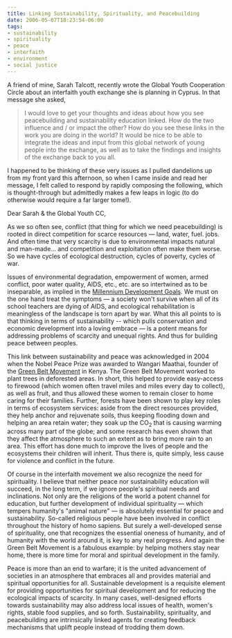 ```yaml
---
title: Linking Sustainability, Spirituality, and Peacebuilding
date: 2006-05-07T18:23:54-06:00
tags:
- sustainability
- spirituality
- peace
- interfaith
- environment
- social justice
---
```


A friend of mine, Sarah Talcott, recently wrote the Global Youth
Cooperation Circle about an interfaith youth exchange she is planning in
Cyprus. In that message she asked,

> I would love to get your thoughts and ideas about how you see
> peacebuilding and sustainability education linked. How do the two influence
> and / or impact the other? How do you see these links in the work you are
> doing in the world? It would be nice to be able to integrate the ideas and
> input from this global network of young people into the exchange, as well
> as to take the findings and insights of the exchange back to you all.

I happened to be thinking of these very issues as I pulled dandelions up
from my front yard this afternoon, so when I came inside and read her
message, I felt called to respond by rapidly composing the following, which
is thought-through but admittedly makes a few leaps in logic (to do otherwise
would require a far larger tome!).

<!-- truncate -->
Dear Sarah & the Global Youth CC,

As we so often see, conflict (that thing for which we need peacebuilding)
is rooted in direct competition for scarce resources — land, water,
fuel. jobs. And often time that very scarcity is due to environmental impacts
natural and man-made... and competition and exploitation often make them
worse. So we have cycles of ecological destruction, cycles of poverty, cycles
of war.

Issues of environmental degradation, empowerment of women, armed conflict, poor
water quality, AIDS, etc., etc. are so intertwined as to be inseparable, as
implied in the [Millennium Development
Goals](https://www.un.org/millenniumgoals/). We must on the one hand treat the
symptoms — a society won't survive when all of its school teachers are dying of
AIDS, and ecological rehabilitation is meaningless of the landscape is torn
apart by war. What this all points to is that thinking in terms of
sustainability -- which pulls conservation and economic development into a
loving embrace — is a potent means for addressing problems of scarcity and
unequal rights. And thus for building peace between peoples.

This link between sustainability and peace was acknowledged in 2004 when
the Nobel Peace Prize was awarded to Wangari Maathai, founder of the
[Green Belt Movement](https://www.greenbeltmovement.org/) in Kenya. The Green
Belt Movement worked to plant trees in deforested areas. In short, this
helped to provide easy-access to firewood (which women often travel miles and
miles every day to collect), as well as fruit, and thus allowed these women
to remain closer to home caring for their families. Further, forests have
been shown to play key roles in terms of ecosystem services: aside from the
direct resources provided, they help anchor and rejuvenate soils, thus
keeping flooding down and helping an area retain water; they soak up the
CO<sub>2</sub> that is causing warming
across many part of the globe; and some research has even shown that they
affect the atmosphere to such an extent as to bring more rain to an area.
This effort has done much to improve the lives of people and the ecosystems
their children will inherit. Thus there is, quite simply, less cause for
violence and conflict in the future.

Of course in the interfaith movement we also recognize the need for
spirituality. I believe that neither peace nor sustainability education will
succeed, in the long term, if we ignore people's spiritual needs and
inclinations. Not only are the religions of the world a potent channel for
education, but further development of individual spirituality — which tempers
humanity's "animal nature" — is absolutely essential for peace and
sustainability. So-called religious people have been involved in conflict
throughout the history of homo sapiens. But surely a well-developed sense of
spirituality, one that recognizes the essential oneness of humanity, and of
humanity with the world around it, is key to any real progress. And again the
Green Belt Movement is a fabulous example: by helping mothers stay near home,
there is more time for moral and spiritual development in the family.

Peace is more than an end to warfare; it is the united advancement of
societies in an atmosphere that embraces all and provides material and
spiritual opportunities for all. Sustainable development is a requisite
element for providing opportunities for spiritual development and for
reducing the ecological impacts of scarcity. In many cases, well-designed
efforts towards sustainability may also address local issues of health,
women's rights, stable food supplies, and so forth. Sustainability,
spirituality, and peacebuilding are intrinsically linked agents for creating
feedback mechanisms that uplift people instead of trodding them down.

